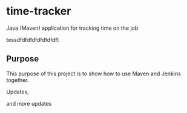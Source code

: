 # time-tracker
Java (Maven) application for tracking time on the job

tessdfdfdfdfdfdfdfdft
## Purpose

This purpose of this project is to show how to use Maven and Jenkins together.

Updates, 

and more updates

